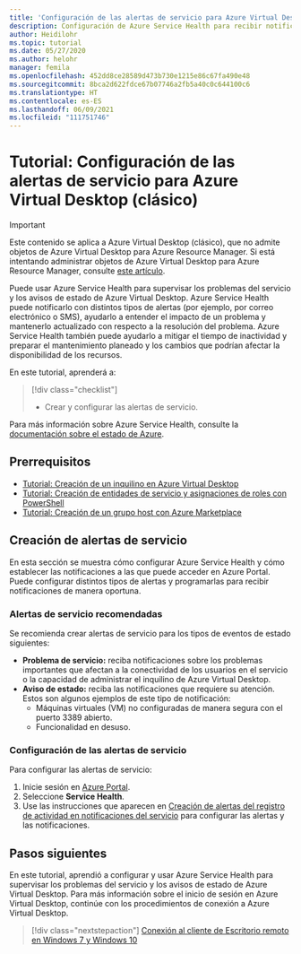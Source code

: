 ```yaml
---
title: 'Configuración de las alertas de servicio para Azure Virtual Desktop (clásico): Azure'
description: Configuración de Azure Service Health para recibir notificaciones del servicio de Azure Virtual Desktop (clásico).
author: Heidilohr
ms.topic: tutorial
ms.date: 05/27/2020
ms.author: helohr
manager: femila
ms.openlocfilehash: 452dd8ce28589d473b730e1215e86c67fa490e48
ms.sourcegitcommit: 8bca2d622fdce67b07746a2fb5a40c0c644100c6
ms.translationtype: HT
ms.contentlocale: es-ES
ms.lasthandoff: 06/09/2021
ms.locfileid: "111751746"
---
```

# <a name="tutorial-set-up-service-alerts-for-azure-virtual-desktop-classic"></a>Tutorial: Configuración de las alertas de servicio para Azure Virtual Desktop (clásico)

>[!IMPORTANT]
>Este contenido se aplica a Azure Virtual Desktop (clásico), que no admite objetos de Azure Virtual Desktop para Azure Resource Manager. Si está intentando administrar objetos de Azure Virtual Desktop para Azure Resource Manager, consulte [este artículo](../set-up-service-alerts.md).

Puede usar Azure Service Health para supervisar los problemas del servicio y los avisos de estado de Azure Virtual Desktop. Azure Service Health puede notificarlo con distintos tipos de alertas (por ejemplo, por correo electrónico o SMS), ayudarlo a entender el impacto de un problema y mantenerlo actualizado con respecto a la resolución del problema. Azure Service Health también puede ayudarlo a mitigar el tiempo de inactividad y preparar el mantenimiento planeado y los cambios que podrían afectar la disponibilidad de los recursos.

En este tutorial, aprenderá a:

> [!div class="checklist"]
> * Crear y configurar las alertas de servicio.

Para más información sobre Azure Service Health, consulte la [documentación sobre el estado de Azure](../../service-health/index.yml).

## <a name="prerequisites"></a>Prerrequisitos

- [Tutorial: Creación de un inquilino en Azure Virtual Desktop](tenant-setup-azure-active-directory.md)
- [Tutorial: Creación de entidades de servicio y asignaciones de roles con PowerShell](create-service-principal-role-powershell.md)
- [Tutorial: Creación de un grupo host con Azure Marketplace](create-host-pools-azure-marketplace-2019.md)

## <a name="create-service-alerts"></a>Creación de alertas de servicio

En esta sección se muestra cómo configurar Azure Service Health y cómo establecer las notificaciones a las que puede acceder en Azure Portal. Puede configurar distintos tipos de alertas y programarlas para recibir notificaciones de manera oportuna.

### <a name="recommended-service-alerts"></a>Alertas de servicio recomendadas

Se recomienda crear alertas de servicio para los tipos de eventos de estado siguientes:

- **Problema de servicio:** reciba notificaciones sobre los problemas importantes que afectan a la conectividad de los usuarios en el servicio o la capacidad de administrar el inquilino de Azure Virtual Desktop.
- **Aviso de estado:** reciba las notificaciones que requiere su atención. Estos son algunos ejemplos de este tipo de notificación:
    - Máquinas virtuales (VM) no configuradas de manera segura con el puerto 3389 abierto.
    - Funcionalidad en desuso.

### <a name="configure-service-alerts"></a>Configuración de las alertas de servicio

Para configurar las alertas de servicio:

1. Inicie sesión en [Azure Portal](https://portal.azure.com/).
2. Seleccione **Service Health**.
3. Use las instrucciones que aparecen en [Creación de alertas del registro de actividad en notificaciones del servicio](../../service-health/alerts-activity-log-service-notifications-portal.md?toc=%2fazure%2fservice-health%2ftoc.json) para configurar las alertas y las notificaciones.

## <a name="next-steps"></a>Pasos siguientes

En este tutorial, aprendió a configurar y usar Azure Service Health para supervisar los problemas del servicio y los avisos de estado de Azure Virtual Desktop. Para más información sobre el inicio de sesión en Azure Virtual Desktop, continúe con los procedimientos de conexión a Azure Virtual Desktop.

> [!div class="nextstepaction"]
> [Conexión al cliente de Escritorio remoto en Windows 7 y Windows 10](connect-windows-7-10-2019.md)